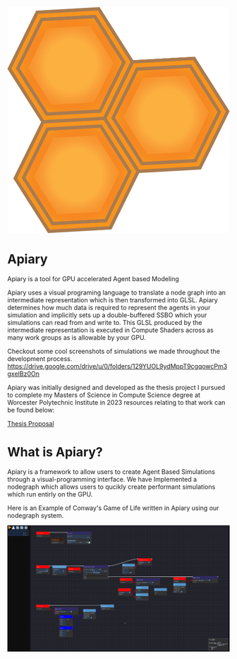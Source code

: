 <p align="center"><img src="https://github.com/baileysostek/Apiary/blob/main/res/textures/apiary.png" alt="Apiary" width="512" height="512"/></p>

# Apiary
Apiary is a tool for GPU accelerated Agent based Modeling

Apiary uses a visual programing language to translate a node graph into an intermediate representation which is then transformed into GLSL. Apiary determines how much data is required to represent the agents in your simulation and implicitly sets up a double-buffered SSBO which your simulations can read from and write to. This GLSL produced by the intermediate representation is executed in Compute Shaders across as many work groups as is allowable by your GPU. 

Checkout some cool screenshots of simulations we made throughout the development process.
https://drive.google.com/drive/u/0/folders/129YUOL9ydMppT9cgqowcPm3gxeIBz0On


Apiary was initially designed and developed as the thesis project I pursued to complete my Masters of Science in Compute Science degree at Worcester Polytechnic Institute in 2023 resources relating to that work can be found below:

[Thesis Proposal]( https://github.com/baileysostek/Apiary/blob/main/Programming_Abstractions_for_Agent_Based_Simulations.pdf)

# What is Apiary?

Apiary is a framework to allow users to create Agent Based Simulations through a visual-programming interface. We have Implemented a nodegraph which allows users to qucikly create performant simulations which run entirly on the GPU. 


Here is an Example of Conway's Game of Life written in Apiary using our nodegraph system.
<p align="center"><img src="https://github.com/baileysostek/Apiary/blob/main/repository_images/GameOfLife.png" alt="Apiary"/></p>
